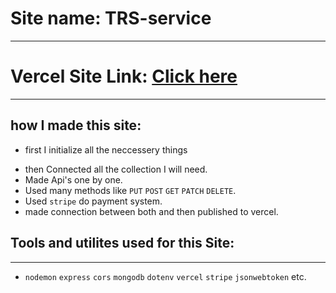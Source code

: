 # Site name: TRS-service

---

# Vercel Site Link: <a href="https://server-12-mdtohid.vercel.app/">Click here</a>

---

## how I made this site:

- first I initialize all the neccessery things

* then Connected all the collection I will need.
* Made Api's one by one.
* Used many methods like `PUT` `POST` `GET` `PATCH` `DELETE`.
* Used `stripe` do payment system.
* made connection between both and then published to vercel.

## Tools and utilites used for this Site:

---

- `nodemon` `express` `cors` `mongodb` `dotenv` `vercel` `stripe` `jsonwebtoken` etc.
